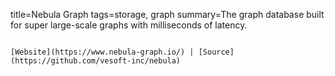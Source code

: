title=Nebula Graph
tags=storage, graph
summary=The graph database built for super large-scale graphs with milliseconds of latency.
~~~~~~

[Website](https://www.nebula-graph.io/) | [Source](https://github.com/vesoft-inc/nebula)

